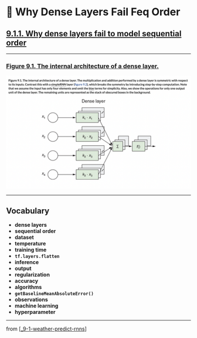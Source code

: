# 🧬 Why Dense Layers Fail Feq Order

## [**9.1.1.** Why dense layers fail to model sequential order](https://livebook.manning.com/book/deep-learning-with-javascript/chapter-9/16)

---

### [**Figure 9.1.** The internal architecture of a dense layer.](https://livebook.manning.com/book/deep-learning-with-javascript/chapter-9/ch09fig01)

<img src="../../../assets/figures/Figure_9-1.png">

---

## **Vocabulary**

- **dense layers**
- **sequential order**
- **dataset**
- **temperature**
- **training time**
- **`tf.layers.flatten`**
- **inference**
- **output**
- **regularization**
- **accuracy**
- **algorithms**
- **`getBaselineMeanAbsoluteError()`**
- **observations**
- **machine learning**
- **hyperparameter**

<link rel="stylesheet" type="text/css" media="all" href="../../../assets/css/custom.css" />

---

from [[_9-1-weather-predict-rnns]]

[//begin]: # "Autogenerated link references for markdown compatibility"
[_9-1-weather-predict-rnns]: _9-1-weather-predict-rnns.md "🧬 Weather: Intro RNNs"
[//end]: # "Autogenerated link references"
